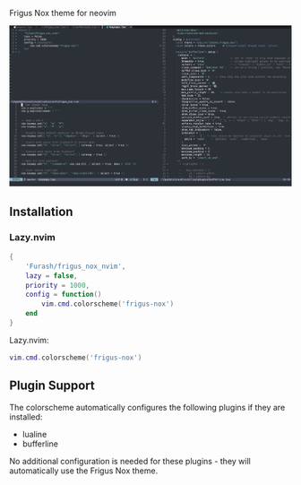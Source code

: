 Frigus Nox theme for neovim

![Frigus Nox Theme](screenshot.png)

## Installation

### Lazy.nvim
```lua
{
    'Furash/frigus_nox_nvim',
    lazy = false,
    priority = 1000,
    config = function()
        vim.cmd.colorscheme('frigus-nox')
    end
}
```

Lazy.nvim:

```lua
vim.cmd.colorscheme('frigus-nox')
```

## Plugin Support
The colorscheme automatically configures the following plugins if they are installed:
- lualine
- bufferline

No additional configuration is needed for these plugins - they will automatically use the Frigus Nox theme.

